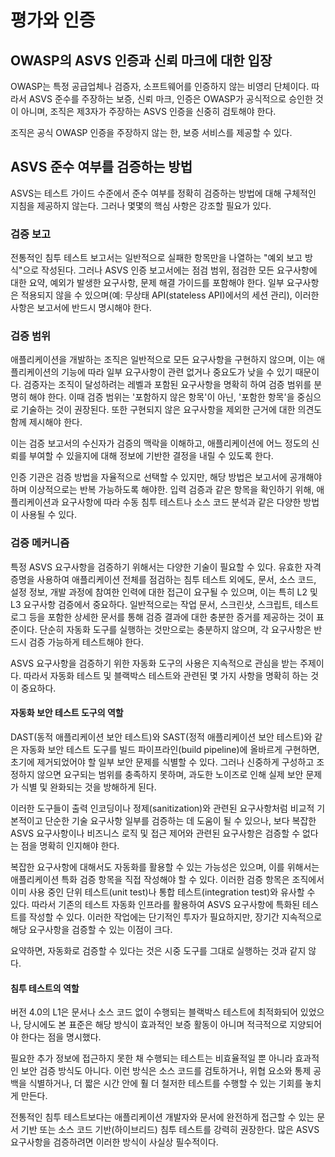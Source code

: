 # 평가와 인증

## OWASP의 ASVS 인증과 신뢰 마크에 대한 입장

OWASP는 특정 공급업체나 검증자, 소프트웨어를 인증하지 않는 비영리 단체이다. 따라서 ASVS 준수를 주장하는 보증, 신뢰 마크, 인증은 OWASP가 공식적으로 승인한 것이 아니며, 조직은 제3자가 주장하는 ASVS 인증을 신중히 검토해야 한다.

조직은 공식 OWASP 인증을 주장하지 않는 한, 보증 서비스를 제공할 수 있다.

## ASVS 준수 여부를 검증하는 방법

ASVS는 테스트 가이드 수준에서 준수 여부를 정확히 검증하는 방법에 대해 구체적인 지침을 제공하지 않는다. 그러나 몇몇의 핵심 사항은 강조할 필요가 있다.

### 검증 보고

전통적인 침투 테스트 보고서는 일반적으로 실패한 항목만을 나열하는 "예외 보고 방식"으로 작성된다. 그러나 ASVS 인증 보고서에는 점검 범위, 점검한 모든 요구사항에 대한 요약, 예외가 발생한 요구사항, 문제 해결 가이드를 포함해야 한다. 일부 요구사항은 적용되지 않을 수 있으며(예: 무상태 API(stateless API)에서의 세션 관리), 이러한 사항은 보고서에 반드시 명시해야 한다.

### 검증 범위

애플리케이션을 개발하는 조직은 일반적으로 모든 요구사항을 구현하지 않으며, 이는 애플리케이션의 기능에 따라 일부 요구사항이 관련 없거나 중요도가 낮을 수 있기 때문이다. 검증자는 조직이 달성하려는 레벨과 포함된 요구사항을 명확히 하여 검증 범위를 분명히 해야 한다. 이때 검증 범위는 '포함하지 않은 항목'이 아닌, '포함한 항목'을 중심으로 기술하는 것이 권장된다. 또한 구현되지 않은 요구사항을 제외한 근거에 대한 의견도 함께 제시해야 한다.

이는 검증 보고서의 수신자가 검증의 맥락을 이해하고, 애플리케이션에 어느 정도의 신뢰를 부여할 수 있을지에 대해 정보에 기반한 결정을 내릴 수 있도록 한다.

인증 기관은 검증 방법을 자율적으로 선택할 수 있지만, 해당 방법은 보고서에 공개해야 하며 이상적으로는 반복 가능하도록 해야한. 입력 검증과 같은 항목을 확인하기 위해, 애플리케이션과 요구사항에 따라 수동 침투 테스트나 소스 코드 분석과 같은 다양한 방법이 사용될 수 있다.

### 검증 메커니즘

특정 ASVS 요구사항을 검증하기 위해서는 다양한 기술이 필요할 수 있다. 유효한 자격 증명을 사용하여 애플리케이션 전체를 점검하는 침투 테스트 외에도, 문서, 소스 코드, 설정 정보, 개발 과정에 참여한 인력에 대한 접근이 요구될 수 있으며, 이는 특히 L2 및 L3 요구사항 검증에서 중요하다. 일반적으로는 작업 문서, 스크린샷, 스크립트, 테스트 로그 등을 포함한 상세한 문서를 통해 검증 결과에 대한 충분한 증거를 제공하는 것이 표준이다. 단순히 자동화 도구를 실행하는 것만으로는 충분하지 않으며, 각 요구사항은 반드시 검증 가능하게 테스트해야 한다.

ASVS 요구사항을 검증하기 위한 자동화 도구의 사용은 지속적으로 관심을 받는 주제이다. 따라서 자동화 테스트 및 블랙박스 테스트와 관련된 몇 가지 사항을 명확히 하는 것이 중요하다.

#### 자동화 보안 테스트 도구의 역할

DAST(동적 애플리케이션 보안 테스트)와 SAST(정적 애플리케이션 보안 테스트)와 같은 자동화 보안 테스트 도구를 빌드 파이프라인(build pipeline)에 올바르게 구현하면, 초기에 제거되었어야 할 일부 보안 문제를 식별할 수 있다. 그러나 신중하게 구성하고 조정하지 않으면 요구되는 범위를 충족하지 못하며, 과도한 노이즈로 인해 실제 보안 문제가 식별 및 완화되는 것을 방해하게 된다.

이러한 도구들이 출력 인코딩이나 정제(sanitization)와 관련된 요구사항처럼 비교적 기본적이고 단순한 기술 요구사항 일부를 검증하는 데 도움이 될 수 있으나, 보다 복잡한 ASVS 요구사항이나 비즈니스 로직 및 접근 제어와 관련된 요구사항은 검증할 수 없다는 점을 명확히 인지해야 한다.

복잡한 요구사항에 대해서도 자동화를 활용할 수 있는 가능성은 있으며, 이를 위해서는 애플리케이션 특화 검증 항목을 직접 작성해야 할 수 있다. 이러한 검증 항목은 조직에서 이미 사용 중인 단위 테스트(unit test)나 통합 테스트(integration test)와 유사할 수 있다. 따라서 기존의 테스트 자동화 인프라를 활용하여 ASVS 요구사항에 특화된 테스트를 작성할 수 있다. 이러한 작업에는 단기적인 투자가 필요하지만, 장기간 지속적으로 해당 요구사항을 검증할 수 있는 이점이 크다.

요약하면, 자동화로 검증할 수 있다는 것은 시중 도구를 그대로 실행하는 것과 같지 않다.

#### 침투 테스트의 역할

버전 4.0의 L1은 문서나 소스 코드 없이 수행되는 블랙박스 테스트에 최적화되어 있었으나, 당시에도 본 표준은 해당 방식이 효과적인 보증 활동이 아니며 적극적으로 지양되어야 한다는 점을 명시했다.

필요한 추가 정보에 접근하지 못한 채 수행되는 테스트는 비효율적일 뿐 아니라 효과적인 보안 검증 방식도 아니다. 이런 방식은 소스 코드를 검토하거나, 위협 요소와 통제 공백을 식별하거나, 더 짧은 시간 안에 훨 더 철저한 테스트를 수행할 수 있는 기회를 놓치게 만든다.

전통적인 침투 테스트보다는 애플리케이션 개발자와 문서에 완전하게 접근할 수 있는 문서 기반 또는 소스 코드 기반(하이브리드) 침투 테스트를 강력히 권장한다. 많은 ASVS 요구사항을 검증하려면 이러한 방식이 사실상 필수적이다.
